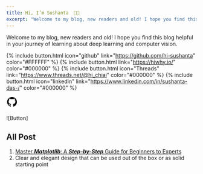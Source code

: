 ```yaml
---
title: Hi, I’m Sushanta  👋🏻
excerpt: "Welcome to my blog, new readers and old! I hope you find this blog helpful in your journey of learning about deep learning and computer vision."
---
```


Welcome to my blog, new readers and old! I hope you find this blog helpful in your journey of learning about deep learning and computer vision.

{% include button.html  icon="github" link="https://github.com/hi-sushanta" color="#FFFFFF" %} {% include button.html link="https://hiwhy.io/" color="#000000" %} {% include button.html icon="Threads" link="https://www.threads.net/@hi_chiai" color="#000000" %} {% include button.html icon="linkedin" link="https://www.linkedin.com/in/sushanta-das-/" color="#000000" %}

[![""](icons8-github.svg)](https://digitalocean.com)

![Button]
## All Post

1. [Master ***Matplotlib***: A ***Step-by-Step*** Guide for Beginners to Experts](https://hiwhy.io/matplotlib-complete-guide)
2. Clear and elegant design that can be used out of the box or as solid starting point